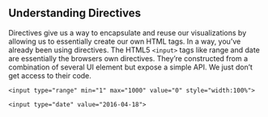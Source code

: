 ## Understanding Directives

Directives give us a way to encapsulate and reuse our visualizations by allowing us to essentially create our own HTML tags. In a way, you’ve already been using directives. The HTML5 `<input>` tags like range and date are essentially the browsers own directives. They’re constructed from a combination of several UI element but expose a simple API. We just don’t get access to their code.

```
<input type="range" min="1" max="1000" value="0" style="width:100%">
```

```
<input type="date" value="2016-04-18">
```
